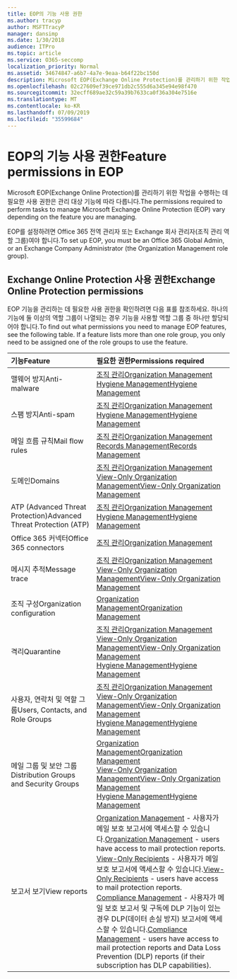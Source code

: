 ```yaml
---
title: EOP의 기능 사용 권한
ms.author: tracyp
author: MSFTTracyP
manager: dansimp
ms.date: 1/30/2018
audience: ITPro
ms.topic: article
ms.service: O365-seccomp
localization_priority: Normal
ms.assetid: 34674847-a6b7-4a7e-9eaa-b64f22bc150d
description: Microsoft EOP(Exchange Online Protection)를 관리하기 위한 작업을 수행하는 데 필요한 사용 권한은 관리 대상 기능에 따라 다릅니다.
ms.openlocfilehash: 02c27609ef39ce971db2c555d6a345e94e98f470
ms.sourcegitcommit: 32ecff689ae32c59a39b7633ca0f36a304e7516e
ms.translationtype: MT
ms.contentlocale: ko-KR
ms.lasthandoff: 07/09/2019
ms.locfileid: "35599684"
---
```

# <a name="feature-permissions-in-eop"></a><span data-ttu-id="9685d-103">EOP의 기능 사용 권한</span><span class="sxs-lookup"><span data-stu-id="9685d-103">Feature permissions in EOP</span></span>

<span data-ttu-id="9685d-104">Microsoft EOP(Exchange Online Protection)를 관리하기 위한 작업을 수행하는 데 필요한 사용 권한은 관리 대상 기능에 따라 다릅니다.</span><span class="sxs-lookup"><span data-stu-id="9685d-104">The permissions required to perform tasks to manage Microsoft Exchange Online Protection (EOP) vary depending on the feature you are managing.</span></span> 
  
<span data-ttu-id="9685d-105">EOP를 설정하려면 Office 365 전역 관리자 또는 Exchange 회사 관리자(조직 관리 역할 그룹)여야 합니다.</span><span class="sxs-lookup"><span data-stu-id="9685d-105">To set up EOP, you must be an Office 365 Global Admin, or an Exchange Company Administrator (the Organization Management role group).</span></span>
  
## <a name="exchange-online-protection-permissions"></a><span data-ttu-id="9685d-106">Exchange Online Protection 사용 권한</span><span class="sxs-lookup"><span data-stu-id="9685d-106">Exchange Online Protection permissions</span></span>

<span data-ttu-id="9685d-p101">EOP 기능을 관리하는 데 필요한 사용 권한을 확인하려면 다음 표를 참조하세요. 하나의 기능에 둘 이상의 역할 그룹이 나열되는 경우 기능을 사용할 역할 그룹 중 하나만 할당되어야 합니다.</span><span class="sxs-lookup"><span data-stu-id="9685d-p101">To find out what permissions you need to manage EOP features, see the following table. If a feature lists more than one role group, you only need to be assigned one of the role groups to use the feature.</span></span>
  
|<span data-ttu-id="9685d-109">**기능**</span><span class="sxs-lookup"><span data-stu-id="9685d-109">**Feature**</span></span>|<span data-ttu-id="9685d-110">**필요한 권한**</span><span class="sxs-lookup"><span data-stu-id="9685d-110">**Permissions required**</span></span>|
|:-----|:-----|
|<span data-ttu-id="9685d-111">맬웨어 방지</span><span class="sxs-lookup"><span data-stu-id="9685d-111">Anti-malware</span></span>  <br/> |[<span data-ttu-id="9685d-112">조직 관리</span><span class="sxs-lookup"><span data-stu-id="9685d-112">Organization Management</span></span>](http://technet.microsoft.com/library/0bfd21c1-86ac-4369-86b7-aeba386741c8.aspx) <br/> [<span data-ttu-id="9685d-113">Hygiene Management</span><span class="sxs-lookup"><span data-stu-id="9685d-113">Hygiene Management</span></span>](http://technet.microsoft.com/library/fc0a9ec2-9c3d-42f6-8442-8603fb29d464.aspx) <br/> |
|<span data-ttu-id="9685d-114">스팸 방지</span><span class="sxs-lookup"><span data-stu-id="9685d-114">Anti-spam</span></span>  <br/> |[<span data-ttu-id="9685d-115">조직 관리</span><span class="sxs-lookup"><span data-stu-id="9685d-115">Organization Management</span></span>](http://technet.microsoft.com/library/0bfd21c1-86ac-4369-86b7-aeba386741c8.aspx) <br/> [<span data-ttu-id="9685d-116">Hygiene Management</span><span class="sxs-lookup"><span data-stu-id="9685d-116">Hygiene Management</span></span>](http://technet.microsoft.com/library/fc0a9ec2-9c3d-42f6-8442-8603fb29d464.aspx) <br/> |
|<span data-ttu-id="9685d-117">메일 흐름 규칙</span><span class="sxs-lookup"><span data-stu-id="9685d-117">Mail flow rules</span></span>  <br/> |[<span data-ttu-id="9685d-118">조직 관리</span><span class="sxs-lookup"><span data-stu-id="9685d-118">Organization Management</span></span>](http://technet.microsoft.com/library/0bfd21c1-86ac-4369-86b7-aeba386741c8.aspx) <br/> [<span data-ttu-id="9685d-119">Records Management</span><span class="sxs-lookup"><span data-stu-id="9685d-119">Records Management</span></span>](http://technet.microsoft.com/library/0e0c95ce-6109-4591-b86d-c6cfd44d21f5.aspx) <br/> |
|<span data-ttu-id="9685d-120">도메인</span><span class="sxs-lookup"><span data-stu-id="9685d-120">Domains</span></span>  <br/> |[<span data-ttu-id="9685d-121">조직 관리</span><span class="sxs-lookup"><span data-stu-id="9685d-121">Organization Management</span></span>](http://technet.microsoft.com/library/0bfd21c1-86ac-4369-86b7-aeba386741c8.aspx) <br/> [<span data-ttu-id="9685d-122">View-Only Organization Management</span><span class="sxs-lookup"><span data-stu-id="9685d-122">View-Only Organization Management</span></span>](http://technet.microsoft.com/library/c514c6d0-0157-4c52-9ec6-441d9a30f3df.aspx) <br/> |
|<span data-ttu-id="9685d-123">ATP (Advanced Threat Protection)</span><span class="sxs-lookup"><span data-stu-id="9685d-123">Advanced Threat Protection (ATP)</span></span>  <br/> |[<span data-ttu-id="9685d-124">조직 관리</span><span class="sxs-lookup"><span data-stu-id="9685d-124">Organization Management</span></span>](http://technet.microsoft.com/library/0bfd21c1-86ac-4369-86b7-aeba386741c8.aspx) <br/> [<span data-ttu-id="9685d-125">Hygiene Management</span><span class="sxs-lookup"><span data-stu-id="9685d-125">Hygiene Management</span></span>](http://technet.microsoft.com/library/fc0a9ec2-9c3d-42f6-8442-8603fb29d464.aspx) <br/> |
|<span data-ttu-id="9685d-126">Office 365 커넥터</span><span class="sxs-lookup"><span data-stu-id="9685d-126">Office 365 connectors</span></span>  <br/> |[<span data-ttu-id="9685d-127">조직 관리</span><span class="sxs-lookup"><span data-stu-id="9685d-127">Organization Management</span></span>](http://technet.microsoft.com/library/0bfd21c1-86ac-4369-86b7-aeba386741c8.aspx) <br/> |
|<span data-ttu-id="9685d-128">메시지 추적</span><span class="sxs-lookup"><span data-stu-id="9685d-128">Message trace</span></span>  <br/> |[<span data-ttu-id="9685d-129">조직 관리</span><span class="sxs-lookup"><span data-stu-id="9685d-129">Organization Management</span></span>](http://technet.microsoft.com/library/0bfd21c1-86ac-4369-86b7-aeba386741c8.aspx) <br/> [<span data-ttu-id="9685d-130">View-Only Organization Management</span><span class="sxs-lookup"><span data-stu-id="9685d-130">View-Only Organization Management</span></span>](http://technet.microsoft.com/library/c514c6d0-0157-4c52-9ec6-441d9a30f3df.aspx) <br/> |
|<span data-ttu-id="9685d-131">조직 구성</span><span class="sxs-lookup"><span data-stu-id="9685d-131">Organization configuration</span></span>  <br/> |[<span data-ttu-id="9685d-132">Organization Management</span><span class="sxs-lookup"><span data-stu-id="9685d-132">Organization Management</span></span>](http://technet.microsoft.com/library/0bfd21c1-86ac-4369-86b7-aeba386741c8.aspx) <br/> |
|<span data-ttu-id="9685d-133">격리</span><span class="sxs-lookup"><span data-stu-id="9685d-133">Quarantine</span></span>  <br/> |[<span data-ttu-id="9685d-134">조직 관리</span><span class="sxs-lookup"><span data-stu-id="9685d-134">Organization Management</span></span>](http://technet.microsoft.com/library/0bfd21c1-86ac-4369-86b7-aeba386741c8.aspx) <br/> [<span data-ttu-id="9685d-135">View-Only Organization Management</span><span class="sxs-lookup"><span data-stu-id="9685d-135">View-Only Organization Management</span></span>](http://technet.microsoft.com/library/c514c6d0-0157-4c52-9ec6-441d9a30f3df.aspx) <br/> [<span data-ttu-id="9685d-136">Hygiene Management</span><span class="sxs-lookup"><span data-stu-id="9685d-136">Hygiene Management</span></span>](http://technet.microsoft.com/library/fc0a9ec2-9c3d-42f6-8442-8603fb29d464.aspx) <br/> |
|<span data-ttu-id="9685d-137">사용자, 연락처 및 역할 그룹</span><span class="sxs-lookup"><span data-stu-id="9685d-137">Users, Contacts, and Role Groups</span></span>  <br/> |[<span data-ttu-id="9685d-138">조직 관리</span><span class="sxs-lookup"><span data-stu-id="9685d-138">Organization Management</span></span>](http://technet.microsoft.com/library/0bfd21c1-86ac-4369-86b7-aeba386741c8.aspx) <br/> [<span data-ttu-id="9685d-139">View-Only Organization Management</span><span class="sxs-lookup"><span data-stu-id="9685d-139">View-Only Organization Management</span></span>](http://technet.microsoft.com/library/c514c6d0-0157-4c52-9ec6-441d9a30f3df.aspx) <br/> [<span data-ttu-id="9685d-140">Hygiene Management</span><span class="sxs-lookup"><span data-stu-id="9685d-140">Hygiene Management</span></span>](http://technet.microsoft.com/library/fc0a9ec2-9c3d-42f6-8442-8603fb29d464.aspx) <br/> |
|<span data-ttu-id="9685d-141">메일 그룹 및 보안 그룹</span><span class="sxs-lookup"><span data-stu-id="9685d-141">Distribution Groups and Security Groups</span></span>  <br/> |[<span data-ttu-id="9685d-142">Organization Management</span><span class="sxs-lookup"><span data-stu-id="9685d-142">Organization Management</span></span>](http://technet.microsoft.com/library/0bfd21c1-86ac-4369-86b7-aeba386741c8.aspx) <br/> [<span data-ttu-id="9685d-143">View-Only Organization Management</span><span class="sxs-lookup"><span data-stu-id="9685d-143">View-Only Organization Management</span></span>](http://technet.microsoft.com/library/c514c6d0-0157-4c52-9ec6-441d9a30f3df.aspx) <br/> [<span data-ttu-id="9685d-144">Hygiene Management</span><span class="sxs-lookup"><span data-stu-id="9685d-144">Hygiene Management</span></span>](http://technet.microsoft.com/library/fc0a9ec2-9c3d-42f6-8442-8603fb29d464.aspx) <br/> |
|<span data-ttu-id="9685d-145">보고서 보기</span><span class="sxs-lookup"><span data-stu-id="9685d-145">View reports</span></span>  <br/> |<span data-ttu-id="9685d-146">[Organization Management](http://technet.microsoft.com/library/0bfd21c1-86ac-4369-86b7-aeba386741c8.aspx) - 사용자가 메일 보호 보고서에 액세스할 수 있습니다.</span><span class="sxs-lookup"><span data-stu-id="9685d-146">[Organization Management](http://technet.microsoft.com/library/0bfd21c1-86ac-4369-86b7-aeba386741c8.aspx) - users have access to mail protection reports.</span></span>  <br/> <span data-ttu-id="9685d-147">[View-Only Recipients](http://technet.microsoft.com/library/37e66b92-81d3-412f-b7a9-e1bb8cbeb468.aspx) - 사용자가 메일 보호 보고서에 액세스할 수 있습니다.</span><span class="sxs-lookup"><span data-stu-id="9685d-147">[View-Only Recipients](http://technet.microsoft.com/library/37e66b92-81d3-412f-b7a9-e1bb8cbeb468.aspx) - users have access to mail protection reports.</span></span>  <br/> <span data-ttu-id="9685d-148">[Compliance Management](http://technet.microsoft.com/library/b91b23a4-e9c7-4bd0-9ee3-ec5cb498da15.aspx) - 사용자가 메일 보호 보고서 및 구독에 DLP 기능이 있는 경우 DLP(데이터 손실 방지) 보고서에 액세스할 수 있습니다.</span><span class="sxs-lookup"><span data-stu-id="9685d-148">[Compliance Management](http://technet.microsoft.com/library/b91b23a4-e9c7-4bd0-9ee3-ec5cb498da15.aspx) - users have access to mail protection reports and Data Loss Prevention (DLP) reports (if their subscription has DLP capabilities).</span></span>  <br/> |
   

